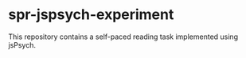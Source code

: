 # spr-jspsych-experiment
This repository contains a self-paced reading task implemented using jsPsych.
